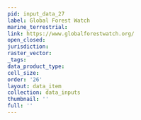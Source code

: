 ```yaml
---
pid: input_data_27
label: Global Forest Watch
marine_terrestrial: 
link: https://www.globalforestwatch.org/
open_closed: 
jurisdiction: 
raster_vector: 
_tags: 
data_product_type: 
cell_size: 
order: '26'
layout: data_item
collection: data_inputs
thumbnail: ''
full: ''
---
```

